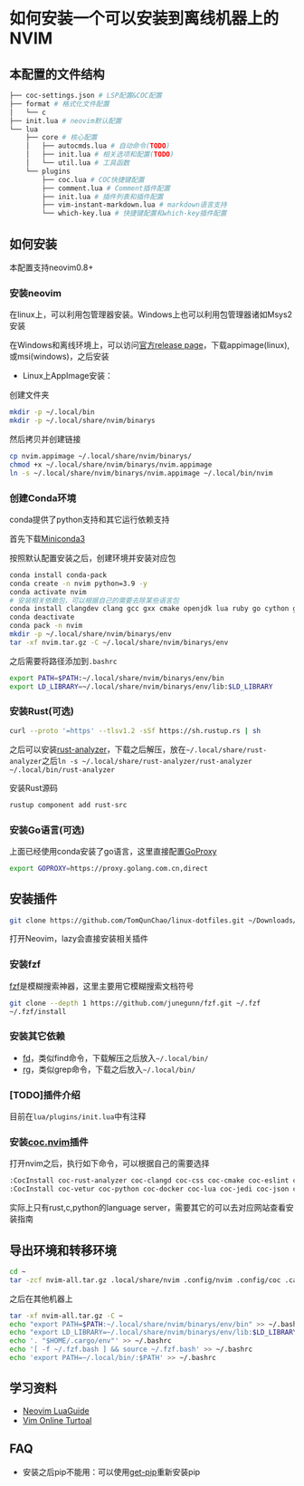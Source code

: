 # 如何安装一个可以安装到离线机器上的NVIM

## 本配置的文件结构

```sh
├── coc-settings.json # LSP配置&COC配置
├── format # 格式化文件配置
│   └── c
├── init.lua # neovim默认配置
└── lua
    ├── core # 核心配置
    │   ├── autocmds.lua # 自动命令(TODO)
    │   ├── init.lua # 相关选项和配置(TODO)
    │   └── util.lua # 工具函数
    └── plugins
        ├── coc.lua # COC快捷键配置
        ├── comment.lua # Comment插件配置
        ├── init.lua # 插件列表和插件配置
        ├── vim-instant-markdown.lua # markdown语言支持
        └── which-key.lua # 快捷键配置和which-key插件配置
```

## 如何安装

本配置支持neovim0.8+

### 安装neovim

在linux上，可以利用包管理器安装。Windows上也可以利用包管理器诸如Msys2安装

在Windows和离线环境上，可以访问[官方release page](https://github.com/neovim/neovim/releases/tag/stable)，下载appimage(linux),或msi(windows)，之后安装

- Linux上AppImage安装：

创建文件夹

```sh
mkdir -p ~/.local/bin
mkdir -p ~/.local/share/nvim/binarys
```

然后拷贝并创建链接

```sh
cp nvim.appimage ~/.local/share/nvim/binarys/
chmod +x ~/.local/share/nvim/binarys/nvim.appimage
ln -s ~/.local/share/nvim/binarys/nvim.appimage ~/.local/bin/nvim
```

### 创建Conda环境

conda提供了python支持和其它运行依赖支持

首先下载[Miniconda3](https://docs.conda.io/en/latest/miniconda.html)

按照默认配置安装之后，创建环境并安装对应包

```sh
conda install conda-pack
conda create -n nvim python=3.9 -y
conda activate nvim
# 安装相关依赖包，可以根据自己的需要去除某些语言包
conda install clangdev clang gcc gxx cmake openjdk lua ruby go cython git nodejs==16.17.1 jupyter jedi-language-server jupyter ueberzug Pillow cairosvg pnglatex plotly kaleido neovim pynvim pip -c conda-forge -y
conda deactivate
conda pack -n nvim
mkdir -p ~/.local/share/nvim/binarys/env
tar -xf nvim.tar.gz -C ~/.local/share/nvim/binarys/env
```

之后需要将路径添加到`.bashrc`

```sh
export PATH=$PATH:~/.local/share/nvim/binarys/env/bin
export LD_LIBRARY=~/.local/share/nvim/binarys/env/lib:$LD_LIBRARY
```

### 安装Rust(可选)

```sh
curl --proto '=https' --tlsv1.2 -sSf https://sh.rustup.rs | sh
```

之后可以安装[rust-analyzer](https://github.com/rust-lang/rust-analyzer/releases)，下载之后解压，放在`~/.local/share/rust-analyzer`之后`ln -s ~/.local/share/rust-analyzer/rust-analyzer ~/.local/bin/rust-analyzer`

安装Rust源码

```sh
rustup component add rust-src
```

### 安装Go语言(可选)

上面已经使用conda安装了go语言，这里直接配置[GoProxy](https://goproxy.io/zh/)

```sh
export GOPROXY=https://proxy.golang.com.cn,direct
```

## 安装插件

```sh
git clone https://github.com/TomQunChao/linux-dotfiles.git ~/Downloads/ && cp ~/Downloads/linux-dotfiles/.config/nvim ~/.config/nvim -r && rm ~/Downloads/linux-dotfiles ~/.config/nvim/.git -rf
```

打开Neovim，lazy会直接安装相关插件

### 安装fzf

[fzf](https://github.com/junegunn/fzf)是模糊搜索神器，这里主要用它模糊搜索文档符号

```sh
git clone --depth 1 https://github.com/junegunn/fzf.git ~/.fzf
~/.fzf/install
```

### 安装其它依赖

- [fd](https://github.com/sharkdp/fd/releases/)，类似find命令，下载解压之后放入`~/.local/bin/`
- [rg](https://github.com/BurntSushi/ripgrep/releases/)，类似grep命令，下载之后放入`~/.local/bin/`

### [TODO]插件介绍

目前在`lua/plugins/init.lua`中有注释

### 安装[coc.nvim](https://github.com/neoclide/coc.nvim)插件

打开nvim之后，执行如下命令，可以根据自己的需要选择

```sh
:CocInstall coc-rust-analyzer coc-clangd coc-css coc-cmake coc-eslint coc-go coc-html coc-java coc-texlab coc-toml coc-tsserver coc-toml coc-yaml coc-xml 
:CocInstall coc-vetur coc-python coc-docker coc-lua coc-jedi coc-json coc-sql coc-vimlsp coc-sh coc-pairs coc-git
```

实际上只有rust,c,python的language server，需要其它的可以去对应网站查看安装指南

## 导出环境和转移环境

```sh
cd ~
tar -zcf nvim-all.tar.gz .local/share/nvim .config/nvim .config/coc .cache/nvim .fzf .local/bin/rg .local/bin/fd .cargo .rustup .fzf.bash
```

之后在其他机器上

```sh
tar -xf nvim-all.tar.gz -C ~
echo "export PATH=$PATH:~/.local/share/nvim/binarys/env/bin" >> ~/.bashrc
echo "export LD_LIBRARY=~/.local/share/nvim/binarys/env/lib:$LD_LIBRARY" >> ~/.bashrc
echo '. "$HOME/.cargo/env"' >> ~/.bashrc
echo '[ -f ~/.fzf.bash ] && source ~/.fzf.bash' >> ~/.bashrc
echo 'export PATH=~/.local/bin/:$PATH' >> ~/.bashrc
```

## 学习资料

- [Neovim LuaGuide](https://neovim.io/doc/user/lua-guide.html#lua-guide)
- [Vim Online Turtoal](https://www.openvim.com/tutorial.html)

## FAQ

- 安装之后pip不能用：可以使用[get-pip](https://bootstrap.pypa.io/get-pip.py)重新安装pip